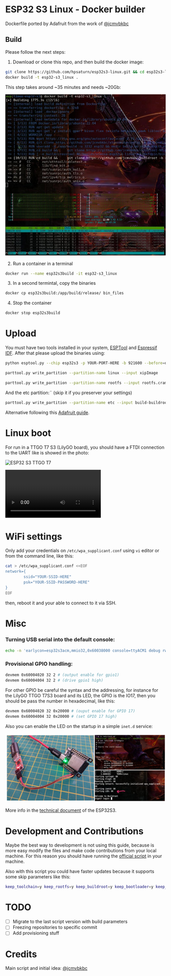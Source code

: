 
# ESP32 S3 Linux - Docker builder

Dockerfile ported by Adafruit from the work of [@jcmvbkbc](https://gist.github.com/jcmvbkbc/316e6da728021c8ff670a24e674a35e6)

## Build

Please follow the next steps:

1. Download or clone this repo, and then build the docker image:

```bash
git clone https://github.com/hpsaturn/esp32s3-linux.git && cd esp32s3-linux
docker build -t esp32-s3_linux .
```

This step takes around ~35 minutes and needs ~20Gb:

![ESP32S3 Linux image build](screenshots/docker_build.jpg)

2. Run a container in a terminal

```bash
docker run --name esp32s3build -it esp32-s3_linux
```

3. In a second termintal, copy the binaries

```bash
docker cp esp32s3build:/app/build/release/ bin_files
```

4. Stop the container

```bash
docker stop esp32s3build 
```

# Upload

You must have two tools installed in your system, [ESPTool](https://docs.espressif.com/projects/esptool/en/latest/esp32/installation.html) and [Espressif IDF](https://docs.espressif.com/projects/esp-idf/en/latest/esp32/get-started/#installation). After that please upload the binaries using:

```bash
python esptool.py --chip esp32s3 -p YOUR-PORT-HERE -b 921600 --before=default_reset --after=hard_reset write_flash 0x0 bootloader.bin 0x10000 network_adapter.bin 0x8000 partition-table.bin
```

```bash
parttool.py write_partition --partition-name linux --input xipImage
```

```bash
parttool.py write_partition --partition-name rootfs --input rootfs.cramfs
```

And the etc partition:¨ (skip it if you preserver your settings)

```bash
parttool.py write_partition --partition-name etc --input build-buildroot-esp32s3/images/etc.jffs2
```

Alternative following this [Adafruit guide](https://learn.adafruit.com/docker-esp32-s3-linux/docker-esp32-s3-linux-image).

# Linux boot

For run in a TTGO T7 S3 (LilyGO board), you should have a FTDI connection to the UART like is showed in the photo:

![ESP32 S3 TTGO T7](https://user-images.githubusercontent.com/423856/249864617-08cf71ac-8773-4c3b-b5a3-d8912b5b9c05.jpg)  

<video src="https://user-images.githubusercontent.com/423856/249861308-74ca4fc8-d0ab-4cc3-9166-cf66c65c70d8.mp4" controls="controls" style="max-width: 730px;">
</video>

# WiFi settings

Only add your credentials on `/etc/wpa_supplicant.conf` using `vi` editor or from the command line, like this:

```bash
cat > /etc/wpa_supplicant.conf <<EOF
network={
        ssid="YOUR-SSID-HERE"
        psk="YOUR-SSID-PASSWORD-HERE"
}
EOF
```

then, reboot it and your able to connect to it via SSH.

# Misc

### Turning USB serial into the default console:

```bash
echo -n 'earlycon=esp32s3acm,mmio32,0x60038000 console=ttyACM1 debug rw root=mtd:rootfs no_hash_pointers' > /etc/cmdline
```

### Provisional GPIO handling:

```bash
devmem 0x60004020 32 2 # (output enable for gpio1)
devmem 0x60004004 32 2 # (drive gpio1 high)
```

For other GPIO be careful the syntax and the addressing, for instance for the LilyGO TTGO T7S3 board and its LED, the GPIO is the IO17, then you should be pass the number in hexadecimal, like this:

```bash
devmem 0x60004020 32 0x20000 # (ouput enable for GPIO 17)
devmem 0x60004004 32 0x20000 # (set GPIO 17 high)
```

Also you can enable the LED on the startup in a simple `inet.d` service:

![GPIO working via devmem](screenshots/gpio_via_devmem.jpg)

More info in the [technical document](https://www.espressif.com/sites/default/files/documentation/esp32-s3_technical_reference_manual_en.pdf) of the ESP32S3.

# Development and Contributions

Maybe the best way to development is not using this guide, because is more easy modify the files and make code contributions from your local machine. For this reason you should have running the [official script](https://github.com/jcmvbkbc/esp32-linux-build) in your machine.

Also with this script you could have faster updates because it supports some skip parameters like this:

```bash
keep_toolchain=y keep_rootfs=y keep_buildroot=y keep_bootloader=y keep_etc=y ./rebuild-esp32s3-linux.sh
```

# TODO

- [ ] Migrate to the last script version with build parameters
- [ ] Freezing repositories to specific commit
- [ ] Add provisioning stuff

# Credits

Main script and initial idea: [@jcmvbkbc](https://gist.github.com/jcmvbkbc/316e6da728021c8ff670a24e674a35e6)
